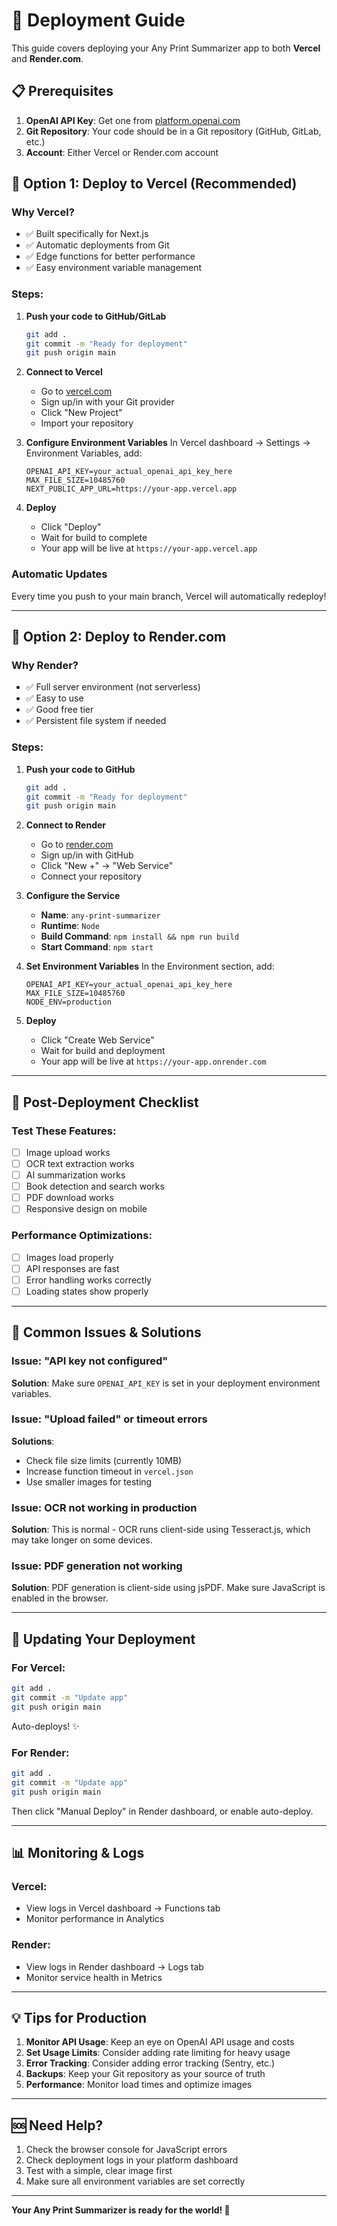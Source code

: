 # 🚀 Deployment Guide

This guide covers deploying your Any Print Summarizer app to both **Vercel** and **Render.com**.

## 📋 Prerequisites

1. **OpenAI API Key**: Get one from [platform.openai.com](https://platform.openai.com)
2. **Git Repository**: Your code should be in a Git repository (GitHub, GitLab, etc.)
3. **Account**: Either Vercel or Render.com account

## 🌟 Option 1: Deploy to Vercel (Recommended)

### Why Vercel?
- ✅ Built specifically for Next.js
- ✅ Automatic deployments from Git
- ✅ Edge functions for better performance
- ✅ Easy environment variable management

### Steps:

1. **Push your code to GitHub/GitLab**
   ```bash
   git add .
   git commit -m "Ready for deployment"
   git push origin main
   ```

2. **Connect to Vercel**
   - Go to [vercel.com](https://vercel.com)
   - Sign up/in with your Git provider
   - Click "New Project"
   - Import your repository

3. **Configure Environment Variables**
   In Vercel dashboard → Settings → Environment Variables, add:
   ```
   OPENAI_API_KEY=your_actual_openai_api_key_here
   MAX_FILE_SIZE=10485760
   NEXT_PUBLIC_APP_URL=https://your-app.vercel.app
   ```

4. **Deploy**
   - Click "Deploy"
   - Wait for build to complete
   - Your app will be live at `https://your-app.vercel.app`

### Automatic Updates
Every time you push to your main branch, Vercel will automatically redeploy!

---

## 🎯 Option 2: Deploy to Render.com

### Why Render?
- ✅ Full server environment (not serverless)
- ✅ Easy to use
- ✅ Good free tier
- ✅ Persistent file system if needed

### Steps:

1. **Push your code to GitHub**
   ```bash
   git add .
   git commit -m "Ready for deployment"
   git push origin main
   ```

2. **Connect to Render**
   - Go to [render.com](https://render.com)
   - Sign up/in with GitHub
   - Click "New +" → "Web Service"
   - Connect your repository

3. **Configure the Service**
   - **Name**: `any-print-summarizer`
   - **Runtime**: `Node`
   - **Build Command**: `npm install && npm run build`
   - **Start Command**: `npm start`

4. **Set Environment Variables**
   In the Environment section, add:
   ```
   OPENAI_API_KEY=your_actual_openai_api_key_here
   MAX_FILE_SIZE=10485760
   NODE_ENV=production
   ```

5. **Deploy**
   - Click "Create Web Service"
   - Wait for build and deployment
   - Your app will be live at `https://your-app.onrender.com`

---

## 🔧 Post-Deployment Checklist

### Test These Features:
- [ ] Image upload works
- [ ] OCR text extraction works
- [ ] AI summarization works
- [ ] Book detection and search works
- [ ] PDF download works
- [ ] Responsive design on mobile

### Performance Optimizations:
- [ ] Images load properly
- [ ] API responses are fast
- [ ] Error handling works correctly
- [ ] Loading states show properly

---

## 🚨 Common Issues & Solutions

### Issue: "API key not configured"
**Solution**: Make sure `OPENAI_API_KEY` is set in your deployment environment variables.

### Issue: "Upload failed" or timeout errors
**Solutions**:
- Check file size limits (currently 10MB)
- Increase function timeout in `vercel.json`
- Use smaller images for testing

### Issue: OCR not working in production
**Solution**: This is normal - OCR runs client-side using Tesseract.js, which may take longer on some devices.

### Issue: PDF generation not working
**Solution**: PDF generation is client-side using jsPDF. Make sure JavaScript is enabled in the browser.

---

## 🔄 Updating Your Deployment

### For Vercel:
```bash
git add .
git commit -m "Update app"
git push origin main
```
Auto-deploys! ✨

### For Render:
```bash
git add .
git commit -m "Update app"
git push origin main
```
Then click "Manual Deploy" in Render dashboard, or enable auto-deploy.

---

## 📊 Monitoring & Logs

### Vercel:
- View logs in Vercel dashboard → Functions tab
- Monitor performance in Analytics

### Render:
- View logs in Render dashboard → Logs tab
- Monitor service health in Metrics

---

## 💡 Tips for Production

1. **Monitor API Usage**: Keep an eye on OpenAI API usage and costs
2. **Set Usage Limits**: Consider adding rate limiting for heavy usage
3. **Error Tracking**: Consider adding error tracking (Sentry, etc.)
4. **Backups**: Keep your Git repository as your source of truth
5. **Performance**: Monitor load times and optimize images

---

## 🆘 Need Help?

1. Check the browser console for JavaScript errors
2. Check deployment logs in your platform dashboard
3. Test with a simple, clear image first
4. Make sure all environment variables are set correctly

---

**Your Any Print Summarizer is ready for the world! 🌟**